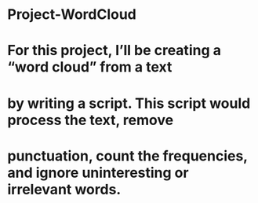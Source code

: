 # Project-WordCloud
# For this project, I’ll be creating a “word cloud” from a text
# by writing a script. This script would process the text, remove 
# punctuation, count the frequencies, and ignore uninteresting or irrelevant words. 
